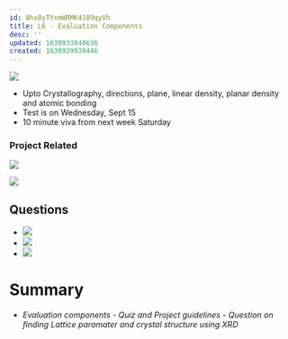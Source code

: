 ```yaml
---
id: 8hs8yTYxmWRMK4109qyVh
title: L6 - Evaluation Components
desc: ''
updated: 1630933840636
created: 1630929930446
---
```


![](/assets/images/2021-09-06-17-39-15.png)

* Upto Crystallography, directions, plane, linear density, planar density and atomic bonding 
* Test is on Wednesday, Sept 15
* 10 minute viva from next week Saturday
### Project Related 
![](/assets/images/2021-09-06-17-49-50.png)

![](/assets/images/2021-09-06-17-56-12.png)

## Questions 
* ![](/assets/images/2021-09-06-18-11-59.png)
* ![](/assets/images/2021-09-06-18-17-59.png)
* ![](/assets/images/2021-09-06-18-40-38.png)
# Summary
* _Evaluation components - Quiz and Project guidelines - Question on finding Lattice paramater and crystal structure using XRD_